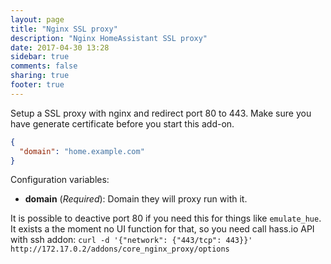 ```yaml
---
layout: page
title: "Nginx SSL proxy"
description: "Nginx HomeAssistant SSL proxy"
date: 2017-04-30 13:28
sidebar: true
comments: false
sharing: true
footer: true
---
```


Setup a SSL proxy with nginx and redirect port 80 to 443. Make sure you have generate certificate before you start this add-on.



```json
{
  "domain": "home.example.com"
}
```

Configuration variables:

- **domain** (*Required*): Domain they will proxy run with it.


It is possible to deactive port 80 if you need this for things like `emulate_hue`. It exists a the moment no UI function for that, so you need call hass.io API with ssh addon:
`curl -d '{"network": {"443/tcp": 443}}' http://172.17.0.2/addons/core_nginx_proxy/options`
